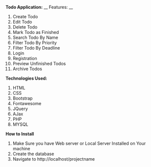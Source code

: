 **Todo Application:**
__ Features: __
1. Create Todo
2. Edit Todo
3. Delete Todo 
4. Mark Todo as Finished
5. Search Todo By Name
6. Filter Todo By Priority
7. Filter Todo By Deadline
8. Login
9. Registration
10. Preview Unfinished Todos
11. Archive Todos

**Technologies Used:**
1. HTML
2. CSS
3. Bootstrap
4. Fontawesome
3. JQuery
4. AJax
5. PHP
6. MYSQL

**How to Install**
1. Make Sure you have Web server or Local Server Installed on Your machine
2. Create the database
3. Navigate to http://localhost/projectname
